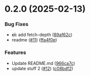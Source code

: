 # 0.2.0 (2025-02-13)


### Bug Fixes

* **ci:** add fetch-depth ([89af62c](https://github.com/Traenqui/demo-project-react/commit/89af62c63cc7be19aaff576294a618e815628dca))
* readme ([#11](https://github.com/Traenqui/demo-project-react/issues/11)) ([ffa4f0e](https://github.com/Traenqui/demo-project-react/commit/ffa4f0ef57a262e5e6e4c7fea5855a0ace377900))


### Features

* Update README.md ([966ca7c](https://github.com/Traenqui/demo-project-react/commit/966ca7cc64c0f920651a64f8d5dbaf51b8d5d5b8))
* update stuff 2 ([#12](https://github.com/Traenqui/demo-project-react/issues/12)) ([c08bdf2](https://github.com/Traenqui/demo-project-react/commit/c08bdf224c040f069223e6158a5946f007ab4517))



